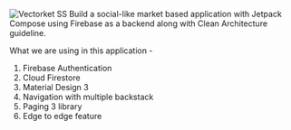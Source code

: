 
![Vectorket SS](https://github.com/hmdevelo/Vectorket/assets/122331431/712ce534-544a-4b97-8b07-897cf646a47b)
Build a social-like market based application with Jetpack Compose using Firebase as a backend along with Clean Architecture guideline.

What we are using in this application -
1. Firebase Authentication
2. Cloud Firestore
3. Material Design 3
4. Navigation with multiple backstack
5. Paging 3 library
6. Edge to edge feature
